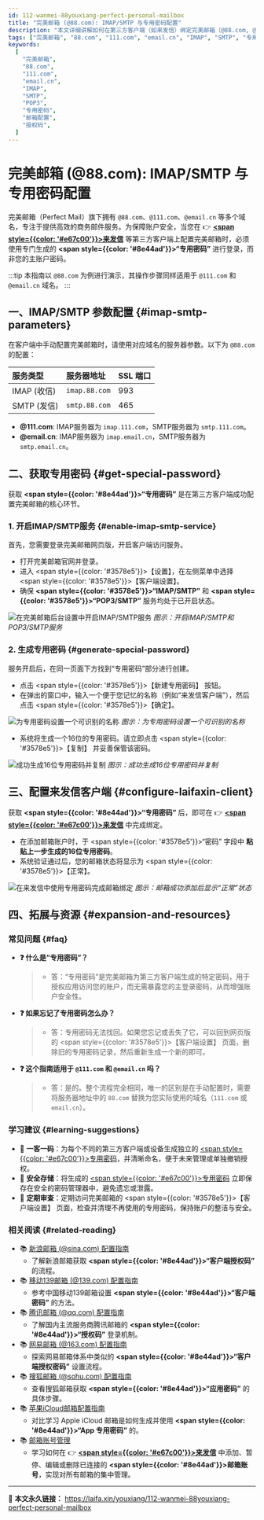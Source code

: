 ```yaml
---
id: 112-wanmei-88youxiang-perfect-personal-mailbox
title: "完美邮箱 (@88.com): IMAP/SMTP 与专用密码配置"
description: "本文详细讲解如何在第三方客户端（如来发信）绑定完美邮箱（@88.com, @111.com, @email.cn），内容覆盖开启IMAP/SMTP服务、生成并使用“专用密码”完成登录的完整步骤。"
tags: ["完美邮箱", "88.com", "111.com", "email.cn", "IMAP", "SMTP", "专用密码"]
keywords:
  [
    "完美邮箱",
    "88.com",
    "111.com",
    "email.cn",
    "IMAP",
    "SMTP",
    "POP3",
    "专用密码",
    "邮箱配置",
    "授权码",
  ]
---
```


# 完美邮箱 (@88.com): IMAP/SMTP 与专用密码配置

完美邮箱（Perfect Mail）旗下拥有 `@88.com`、`@111.com`、`@email.cn` 等多个域名，专注于提供高效的商务邮件服务。为保障账户安全，当您在 👉 [**<span style={{color: '#e67c00'}}>来发信</span>**](https://laifaxin.com) 等第三方客户端上配置完美邮箱时，必须使用专门生成的 **<span style={{color: '#8e44ad'}}>“专用密码”</span>** 进行登录，而非您的主账户密码。

:::tip
本指南以 `@88.com` 为例进行演示，其操作步骤同样适用于 `@111.com` 和 `@email.cn` 域名。
:::

## 一、IMAP/SMTP 参数配置 {#imap-smtp-parameters}

在客户端中手动配置完美邮箱时，请使用对应域名的服务器参数。以下为 `@88.com` 的配置：

| **服务类型** | **服务器地址** | **SSL 端口** |
| :----------- | :------------- | :----------- |
| IMAP (收信)  | `imap.88.com`  | 993          |
| SMTP (发信)  | `smtp.88.com`  | 465          |

- **@111.com**: IMAP服务器为 `imap.111.com`，SMTP服务器为 `smtp.111.com`。
- **@email.cn**: IMAP服务器为 `imap.email.cn`，SMTP服务器为 `smtp.email.cn`。

## 二、获取专用密码 {#get-special-password}

获取 **<span style={{color: '#8e44ad'}}>“专用密码”</span>** 是在第三方客户端成功配置完美邮箱的核心环节。

### 1. 开启IMAP/SMTP服务 {#enable-imap-smtp-service}

首先，您需要登录完美邮箱网页版，开启客户端访问服务。

- 打开完美邮箱官网并登录。
- 进入 <span style={{color: '#3578e5'}}>【设置】</span>，在左侧菜单中选择 <span style={{color: '#3578e5'}}>【客户端设置】</span>。
- 确保 **<span style={{color: '#3578e5'}}>“IMAP/SMTP”</span>** 和 **<span style={{color: '#3578e5'}}>“POP3/SMTP”</span>** 服务均处于已开启状态。

![在完美邮箱后台设置中开启IMAP/SMTP服务](https://cos.files.maozhishi.com/data/web/web-files/img/1721144752842.png)
_图示：开启IMAP/SMTP和POP3/SMTP服务_

### 2. 生成专用密码 {#generate-special-password}

服务开启后，在同一页面下方找到“专用密码”部分进行创建。

- 点击 <span style={{color: '#3578e5'}}>【新建专用密码】</span> 按钮。
- 在弹出的窗口中，输入一个便于您记忆的名称（例如“来发信客户端”），然后点击 <span style={{color: '#3578e5'}}>【确定】</span>。

![为专用密码设置一个可识别的名称](https://cos.files.maozhishi.com/data/web/web-files/img/1721144752845.png)
_图示：为专用密码设置一个可识别的名称_

- 系统将生成一个16位的专用密码。请立即点击 <span style={{color: '#3578e5'}}>【复制】</span> 并妥善保管该密码。

![成功生成16位专用密码并复制](https://cos.files.maozhishi.com/data/web/web-files/img/1721144752846.png)
_图示：成功生成16位专用密码并复制_

## 三、配置来发信客户端 {#configure-laifaxin-client}

获取 **<span style={{color: '#8e44ad'}}>“专用密码”</span>** 后，即可在 👉 [**<span style={{color: '#e67c00'}}>来发信</span>**](https://laifaxin.com) 中完成绑定。

- 在添加邮箱账户时，于 <span style={{color: '#3578e5'}}>“密码”</span> 字段中 **粘贴上一步生成的16位专用密码**。
- 系统验证通过后，您的邮箱状态将显示为 <span style={{color: '#3578e5'}}>【正常】</span>。

![在来发信中使用专用密码完成邮箱绑定](https://cos.files.maozhishi.com/data/web/web-files/img/1721144752841.png)
_图示：邮箱成功添加后显示“正常”状态_

## 四、拓展与资源 {#expansion-and-resources}

### 常见问题 {#faq}

- **❓ 什么是“专用密码”？**

  > - 答：“专用密码”是完美邮箱为第三方客户端生成的特定密码，用于授权应用访问您的账户，而无需暴露您的主登录密码，从而增强账户安全性。

- **❓ 如果忘记了专用密码怎么办？**

  > - 答：专用密码无法找回。如果您忘记或丢失了它，可以回到网页版的 <span style={{color: '#3578e5'}}>【客户端设置】</span> 页面，删除旧的专用密码记录，然后重新生成一个新的即可。

- **❓ 这个指南适用于 `@111.com` 和 `@email.cn` 吗？**
  > - 答：是的。整个流程完全相同，唯一的区别是在手动配置时，需要将服务器地址中的 `88.com` 替换为您实际使用的域名（`111.com` 或 `email.cn`）。

### 学习建议 {#learning-suggestions}

- 🔐 **一客一码**：为每个不同的第三方客户端或设备生成独立的 <u><span style={{color: '#e67c00'}}>专用密码</span></u>，并清晰命名，便于未来管理或单独撤销授权。
- 📝 **安全存储**：将生成的 <u><span style={{color: '#e67c00'}}>专用密码</span></u> 立即保存在安全的密码管理器中，避免遗忘或泄露。
- 🔄 **定期审查**：定期访问完美邮箱的 <span style={{color: '#3578e5'}}>【客户端设置】</span> 页面，检查并清理不再使用的专用密码，保持账户的整洁与安全。

### 相关阅读 {#related-reading}

- 📚 [新浪邮箱 (@sina.com) 配置指南](./109-xinlang-sinayouxiang-sina-personal-email)
  - 了解新浪邮箱获取 **<span style={{color: '#8e44ad'}}>“客户端授权码”</span>** 的流程。
- 📚 [移动139邮箱 (@139.com) 配置指南](./110-yidong-139youxiang-china-mobile-personal-email)
  - 参考中国移动139邮箱设置 **<span style={{color: '#8e44ad'}}>“客户端密码”</span>** 的方法。
- 📚 [腾讯邮箱 (@qq.com) 配置指南](./106-tengxun-qqyouxiang-tencent-personal-email)
  - 了解国内主流服务商腾讯邮箱的 **<span style={{color: '#8e44ad'}}>“授权码”</span>** 登录机制。
- 📚 [网易邮箱 (@163.com) 配置指南](./107-wangyi-163youxiang-netease-personal-email)
  - 探索网易邮箱体系中类似的 **<span style={{color: '#8e44ad'}}>“客户端授权密码”</span>** 设置流程。
- 📚 [搜狐邮箱 (@sohu.com) 配置指南](./105-souhu-sohuyouxiang-sohu-personal-email)
  - 查看搜狐邮箱获取 **<span style={{color: '#8e44ad'}}>“应用密码”</span>** 的具体步骤。
- 📚 [苹果iCloud邮箱配置指南](./113-pingguo-icloudyouxiang-apple-personal-email)
  - 对比学习 Apple iCloud 邮箱是如何生成并使用 **<span style={{color: '#8e44ad'}}>“App 专用密码”</span>** 的。
- 📚 [邮箱账号管理](../zhinan/email-account)
  - 学习如何在 👉 [**<span style={{color: '#e67c00'}}>来发信</span>**](https://laifaxin.com) 中添加、暂停、编辑或删除已连接的 **<span style={{color: '#8e44ad'}}>邮箱账号</span>**，实现对所有邮箱的集中管理。

---

🔗 **本文永久链接：** https://laifa.xin/youxiang/112-wanmei-88youxiang-perfect-personal-mailbox
